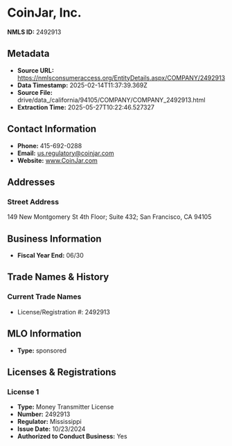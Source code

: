 # CoinJar, Inc.

**NMLS ID:** 2492913

## Metadata
- **Source URL:** https://nmlsconsumeraccess.org/EntityDetails.aspx/COMPANY/2492913
- **Data Timestamp:** 2025-02-14T11:37:39.369Z
- **Source File:** drive/data_/california/94105/COMPANY/COMPANY_2492913.html
- **Extraction Time:** 2025-05-27T10:22:46.527327

## Contact Information
- **Phone:** 415-692-0288
- **Email:** us.regulatory@coinjar.com
- **Website:** www.CoinJar.com

## Addresses
### Street Address
149 New Montgomery St 4th Floor; Suite 432; San Francisco, CA 94105

## Business Information
- **Fiscal Year End:** 06/30

## Trade Names & History
### Current Trade Names
- License/Registration #: 2492913

## MLO Information
- **Type:** sponsored

## Licenses & Registrations

### License 1
- **Type:** Money Transmitter License
- **Number:** 2492913
- **Regulator:** Mississippi
- **Issue Date:** 10/23/2024
- **Authorized to Conduct Business:** Yes
